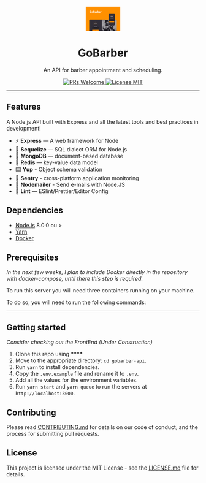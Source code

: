 <h1 align="center">
<br>
  <img src="Capa.png" alt="GoBarber" width="90">
<br>
<br>
GoBarber
</h1>

<p align="center">An API for barber appointment and scheduling.</p>

<p align="center">
  <a href="http://makeapullrequest.com">
    <img src="https://img.shields.io/badge/PRs-welcome-brightgreen.svg?style=flat-square" alt="PRs Welcome">
  </a>
  <a href="https://opensource.org/licenses/MIT">
    <img src="https://img.shields.io/badge/license-MIT-blue.svg?style=flat-square" alt="License MIT">
  </a>
</p>

<hr />

## Features

A Node.js API built with Express and all the latest tools and best practices in development!

- ⚡ **Express** — A web framework for Node
- 💾 **Sequelize** — SQL dialect ORM for Node.js
- 🍂 **MongoDB** — document-based database
- 🔑 **Redis** — key-value data model
- ⌨️ **Yup** - Object schema validation
- 🔺 **Sentry** - cross-platform application monitoring
- 📧 **Nodemailer** - Send e-mails with Node.JS
- 💖 **Lint** — ESlint/Prettier/Editor Config

## Dependencies

- [Node.js](https://nodejs.org/en/) 8.0.0 ou >
- [Yarn](https://yarnpkg.com/pt-BR/docs/install)
- [Docker](https://www.docker.com/)

## Prerequisites

_In the next few weeks, I plan to include Docker directly in the repository with docker-compose, until there this step is required._

To run this server you will need three containers running on your machine.

To do so, you will need to run the following commands:

---

## Getting started

_Consider checking out the FrontEnd (Under Construction)_

1. Clone this repo using **\*\*\*\***
2. Move to the appropriate directory: `cd gobarber-api`.<br />
3. Run `yarn` to install dependencies.<br />
4. Copy the `.env.example` file and rename it to `.env`.<br/>
5. Add all the values for the environment variables.<br/>
6. Run `yarn start` and `yarn queue` to run the servers at `http://localhost:3000`.

## Contributing

Please read [CONTRIBUTING.md](CONTRIBUTING.md) for details on our code of conduct, and the process for submitting pull requests.

## License

This project is licensed under the MIT License - see the [LICENSE.md](LICENSE.md) file for details.
